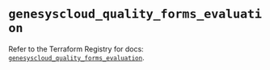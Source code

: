 # `genesyscloud_quality_forms_evaluation`

Refer to the Terraform Registry for docs: [`genesyscloud_quality_forms_evaluation`](https://registry.terraform.io/providers/mypurecloud/genesyscloud/1.70.0/docs/resources/quality_forms_evaluation).
